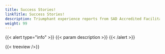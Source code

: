 ```yaml
---
title: Success Stories!
linkTitle: Success Stories!
description: Triumphant experience reports from SAD Accredited Facilitators!
weight: 99
---
```


{{< alert type="info" >}}
{{< param description >}}
{{< /alert >}}

{{< treeview />}}
